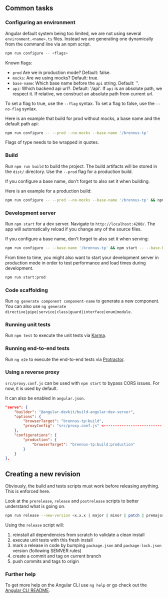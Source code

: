 ## Common tasks

### Configuring an environment

Angular default system being too limited, we are not using several `environment.<name>.ts` files.
Instead we are generating one dynamically from the command line via an npm script.

```bash
npm run configure -- <flags>
```

Known flags:

- `prod` <Boolean> Are we in production mode? Default: false.
- `mocks`: <Boolean> Are we using mocks? Default: true.
- `base-name`: <String> Which base name before the `api` string. Default: ''.
- `api`: <String> Which backend api url?. Default: '/api'. If `api` is an absolute path, we respect it.
If relative, we construct an absolute path from current url.

To set a flag to true, use the `--flag` syntax.
To set a flag to false, use the `--no-flag` syntax.

Here is an example that build for prod without mocks, a base name and the default path api:

```bash
npm run configure -- --prod --no-mocks --base-name '/brennus-tp'
```

Flags of type <String> needs to be wrapped in quotes.

### Build

Run `npm run build` to build the project. The build artifacts will be stored in the `dist/` directory.
Use the `--prod` flag for a production build.

If you configure a base name, don't forget to also set it when building.

Here is an example for a production build:

```bash
npm run configure -- --prod --no-mocks --base-name '/brennus-tp' && npm run build -- --prod --base-href '/brennus-tp'
```

### Development server

Run `npm start` for a dev server. Navigate to `http://localhost:4200/`.
The app will automatically reload if you change any of the source files.

If you configure a base name, don't forget to also set it when serving:

```bash
npm run configure -- --base-name '/brennus-tp' && npm start -- --base-href '/brennus-tp'
```

From time to time, you might also want to start your development server in production mode in order to test performance and load times during development.

```bash
npm run start:prod
```

### Code scaffolding

Run `ng generate component component-name` to generate a new component.
You can also use `ng generate directive|pipe|service|class|guard|interface|enum|module`.

### Running unit tests

Run `npm test` to execute the unit tests via [Karma](https://karma-runner.github.io).

### Running end-to-end tests

Run `ng e2e` to execute the end-to-end tests via [Protractor](http://www.protractortest.org/).

### Using a reverse proxy

`src/proxy.conf.js` can be used with `npm start` to bypass CORS issues. For now, it is used by default.

It can also be enabled in `angular.json`.

```json
"serve": {
    "builder": "@angular-devkit/build-angular:dev-server",
    "options": {
        "browserTarget": "brennus-tp:build",
        "proxyConfig": "src/proxy.conf.js" <-------------------------- HERE
    },
    "configurations": {
        "production": {
            "browserTarget": "brennus-tp:build:production"
        }
    }
},
```

## Creating a new revision

Obviously, the build and tests scripts must work before releasing anything. This is enforced here.

Look at the `prerelease`, `release` and `postrelease` scripts to better understand what is going on.

```bash
npm run release --new-version <x.x.x | major | minor | patch | premajor | preminor | prepatch>
```

Using the `release` script will:

1. reinstall all dependencies from scratch to validate a clean install
2. execute unit tests with this fresh install
3. mark a release in code by bumping `package.json` and `package-lock.json` version (following SEMVER rules)
4. create a commit and tag on current branch
5. push commits and tags to origin

### Further help

To get more help on the Angular CLI use `ng help` or go check out the [Angular CLI README](https://github.com/angular/angular-cli/blob/master/README.md).

